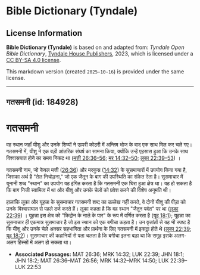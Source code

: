 # Bible Dictionary (Tyndale)

## License Information

**Bible Dictionary (Tyndale)** is based on and adapted from: _Tyndale Open Bible Dictionary_, [Tyndale House Publishers](https://tyndaleopenresources.com/), 2023, which is licensed under a [CC BY-SA 4.0 license](https://creativecommons.org/licenses/by-sa/4.0/legalcode.en).

This markdown version (created `2025-10-16`) is provided under the same license.



--------------------------------

## गतसमनी (id: 184928)

गतसमनी
======

वह स्थान जहाँ यीशु और उनके शिष्यों ने ऊपरी कोठरी में अन्तिम भोज के बाद एक साथ मिल कर चले गए। गतसमनी में, यीशु ने एक बड़ी आंतरिक संघर्ष का सामना किया, क्योंकि उन्हें एहसास हुआ कि उनके साथ विश्वासघात होने का समय निकट था ([मत्ती 26:36–56](https://ref.ly/Matt26:36-Matt26:56); [मर 14:32–50](https://ref.ly/Mark14:32-Mark14:50); [लूका 22:39–53](https://ref.ly/Luke22:39-Luke22:53)) ।

गतसमनी नाम, जो केवल मत्ती ([26:36](https://ref.ly/Matt26:36)) और मरकुस ([14:32](https://ref.ly/Mark14:32)) के सुसमाचारों में उपयोग किया गया है, जिसका अर्थ है "तेल निचोड़ना," जो एक जैतून के बाग की उपस्थिति का संकेत देता है। सुसमाचार में यूनानी शब्द "स्थान" का उपयोग यह इंगित करता है कि गतसमनी एक घिरा हुआ क्षेत्र था। यह हो सकता है कि बाग निजी स्वामित्व में था और यीशु और उनके चेलों को प्रवेश करने की विशेष अनुमति थी।

हालांकि लूका और यूहन्ना के सुसमाचार गतसमनी शब्द का उल्लेख नहीं करते, वे दोनों यीशु की पीड़ा को उनके विश्वासघात से पहले दर्ज करते हैं। लूका कहता है कि वह स्थान "जैतून पर्वत" पर था ([लूका 22:39](https://ref.ly/Luke22:39)) । यूहन्ना इस क्षेत्र को "किद्रोन के नाले के पार" के रूप में वर्णित करता है ([यूह 18:1](https://ref.ly/John18:1)); यूहन्ना का सुसमाचार ही एकमात्र सुसमाचार है जो इस स्थान को एक बगीचा कहता है। उन वृत्तांतों से यह भी स्पष्ट है कि यीशु और उनके चेले अक्सर सहभागिता और प्रार्थना के लिए गतसमनी में इकट्ठा होते थे ([लूका 22:39](https://ref.ly/Luke22:39); [यूह 18:2](https://ref.ly/John18:2))। सुसमाचार की कहानियों से पता चलता है कि बगीचा इतना बड़ा था कि समूह इसके अलग\-अलग हिस्सों में अलग हो सकता था।

* **Associated Passages:** MAT 26:36; MRK 14:32; LUK 22:39; JHN 18:1; JHN 18:2; MAT 26:36–MAT 26:56; MRK 14:32–MRK 14:50; LUK 22:39–LUK 22:53


